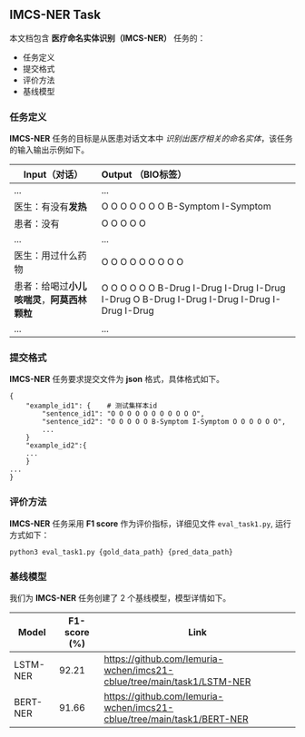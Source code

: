 ## IMCS-NER Task

本文档包含 **医疗命名实体识别（IMCS-NER）** 任务的：

- 任务定义
- 提交格式
- 评价方法
- 基线模型

### 任务定义

**IMCS-NER** 任务的目标是从医患对话文本中 *识别出医疗相关的命名实体*，该任务的输入输出示例如下。

| Input（对话）                  | Output （BIO标签）                                                                             |
|----------------------------|:-------------------------------------------------------------------------------------------|
| ...                        | ...                                                                                        |
| 医生：有没有**发热**               | O O O O O O O B-Symptom I-Symptom                                                          |
| 患者：没有                      | O O O O O                                                                                  |
| ...                        | ...                                                                                        |
| 医生：用过什么药物                  | O O O O O O O O O                                                                          |
| 患者：给喝过**小儿咳喘灵**，**阿莫西林颗粒** | O O O O O O B-Drug I-Drug I-Drug I-Drug I-Drug O B-Drug I-Drug I-Drug I-Drug I-Drug I-Drug |
| ...                        | ...                                                                                        |


### 提交格式

**IMCS-NER** 任务要求提交文件为 **json** 格式，具体格式如下。

```
{
    "example_id1": {    # 测试集样本id
        "sentence_id1": "O O O O O O O O O O O",  
        "sentence_id2": "O O O O O B-Symptom I-Symptom O O O O O O",
        ...
    }
   	"example_id2":{
   	...
   	}
...
}
```

### 评价方法

**IMCS-NER** 任务采用 **F1 score** 作为评价指标，详细见文件 `eval_task1.py`, 运行方式如下：

```shell
python3 eval_task1.py {gold_data_path} {pred_data_path}
```

### 基线模型

我们为 **IMCS-NER** 任务创建了 2 个基线模型，模型详情如下。

| Model    | F1-score (%) | Link                                                                   |
|----------|--------------|------------------------------------------------------------------------|
| LSTM-NER | 92.21        | https://github.com/lemuria-wchen/imcs21-cblue/tree/main/task1/LSTM-NER |
| BERT-NER | 91.66        | https://github.com/lemuria-wchen/imcs21-cblue/tree/main/task1/BERT-NER |

